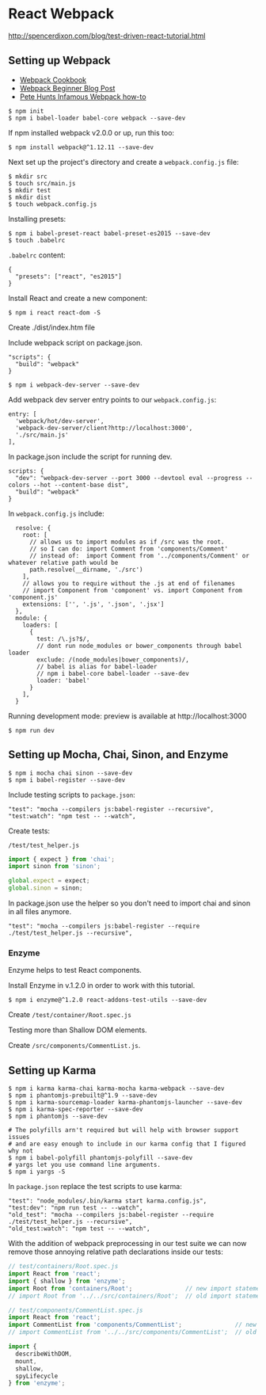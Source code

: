 # React Webpack

http://spencerdixon.com/blog/test-driven-react-tutorial.html

## Setting up Webpack

* [Webpack Cookbook](https://christianalfoni.github.io/react-webpack-cookbook/Getting-started.html)
* [Webpack Beginner Blog Post](http://blog.madewithlove.be/post/webpack-your-bags/)
* [Pete Hunts Infamous Webpack how-to](https://github.com/petehunt/webpack-howto)

```
$ npm init
$ npm i babel-loader babel-core webpack --save-dev
```

If npm installed webpack v2.0.0 or up, run this too:

```
$ npm install webpack@^1.12.11 --save-dev
```

Next set up the project's directory and create a `webpack.config.js` file:

```
$ mkdir src
$ touch src/main.js
$ mkdir test
$ mkdir dist
$ touch webpack.config.js
```

Installing presets:

```
$ npm i babel-preset-react babel-preset-es2015 --save-dev
$ touch .babelrc
```

`.babelrc` content:

```
{
  "presets": ["react", "es2015"]
}
```

Install React and create a new component:

```
$ npm i react react-dom -S
```

Create ./dist/index.htm file

Include webpack script on package.json.

```
"scripts": {
  "build": "webpack"
}
```

```
$ npm i webpack-dev-server --save-dev
```

Add webpack dev server entry points to our `webpack.config.js`:

```
entry: [
  'webpack/hot/dev-server',
  'webpack-dev-server/client?http://localhost:3000',
  './src/main.js'
],
```

In package.json include the script for running dev.

```
scripts: {
  "dev": "webpack-dev-server --port 3000 --devtool eval --progress --colors --hot --content-base dist",
  "build": "webpack"
}
```

In `webpack.config.js` include:

```
  resolve: {
    root: [
      // allows us to import modules as if /src was the root.
      // so I can do: import Comment from 'components/Comment'
      // instead of:  import Comment from '../components/Comment' or whatever relative path would be
      path.resolve(__dirname, './src')
    ],
    // allows you to require without the .js at end of filenames
    // import Component from 'component' vs. import Component from 'component.js'
    extensions: ['', '.js', '.json', '.jsx']
  },
  module: {
    loaders: [
      {
        test: /\.js?$/,
        // dont run node_modules or bower_components through babel loader
        exclude: /(node_modules|bower_components)/,
        // babel is alias for babel-loader
        // npm i babel-core babel-loader --save-dev
        loader: 'babel'
      }
    ],
  }
```

Running development mode: preview is available at http://localhost:3000

```
$ npm run dev
```

## Setting up Mocha, Chai, Sinon, and Enzyme

```
$ npm i mocha chai sinon --save-dev
$ npm i babel-register --save-dev
```

Include testing scripts to `package.json`:

```
"test": "mocha --compilers js:babel-register --recursive",
"test:watch": "npm test -- --watch",
```

Create tests:

`/test/test_helper.js`

```js
import { expect } from 'chai';
import sinon from 'sinon';

global.expect = expect;
global.sinon = sinon;
```

In package.json use the helper so you don't need to import chai and sinon in all files anymore.

```
"test": "mocha --compilers js:babel-register --require ./test/test_helper.js --recursive",
```

### Enzyme

Enzyme helps to test React components.

Install Enzyme in v.1.2.0 in order to work with this tutorial.

```
$ npm i enzyme@^1.2.0 react-addons-test-utils --save-dev
```

Create `/test/container/Root.spec.js`

Testing more than Shallow DOM elements.

Create `/src/components/CommentList.js`.

## Setting up Karma

```
$ npm i karma karma-chai karma-mocha karma-webpack --save-dev
$ npm i phantomjs-prebuilt@^1.9 --save-dev
$ npm i karma-sourcemap-loader karma-phantomjs-launcher --save-dev
$ npm i karma-spec-reporter --save-dev
$ npm i phantomjs --save-dev

# The polyfills arn't required but will help with browser support issues
# and are easy enough to include in our karma config that I figured why not
$ npm i babel-polyfill phantomjs-polyfill --save-dev
# yargs let you use command line arguments.
$ npm i yargs -S
```

In `package.json` replace the test scripts to use karma:

```
"test": "node_modules/.bin/karma start karma.config.js",
"test:dev": "npm run test -- --watch",
"old_test": "mocha --compilers js:babel-register --require ./test/test_helper.js --recursive",
"old_test:watch": "npm test -- --watch",
```

With the addition of webpack preprocessing in our test suite we can now remove those annoying relative path declarations inside our tests:

```js
// test/containers/Root.spec.js
import React from 'react';
import { shallow } from 'enzyme';
import Root from 'containers/Root';               // new import statement
// import Root from '../../src/containers/Root';  // old import statement

// test/components/CommentList.spec.js
import React from 'react';
import CommentList from 'components/CommentList';               // new import statement
// import CommentList from '../../src/components/CommentList';  // old import statement

import {
  describeWithDOM,
  mount,
  shallow,
  spyLifecycle
} from 'enzyme';
```
